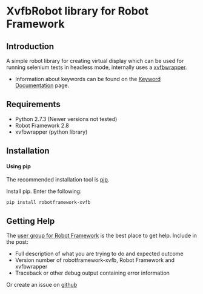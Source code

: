 XvfbRobot library for Robot Framework
==================================================


Introduction
------------

A simple robot library for creating virtual display which can be used for running selenium tests in headless mode, internally uses a [xvfbwrapper](https://pypi.python.org/pypi/xvfbwrapper/0.2.4).

- Information about keywords can be found on the [Keyword Documentation](https://github.com/drobota/robotframework-xvfb/docs/robotframework-xvfb.html) page.


Requirements
------------
* Python 2.7.3 (Newer versions not tested)
* Robot Framework 2.8 
* xvfbwrapper (python library)

Installation
------------
#### Using pip ####

The recommended installation tool is [pip](http://pip-installer.org).

Install pip.
Enter the following:

    pip install robotframework-xvfb

Getting Help
------------
The [user group for Robot Framework](http://groups.google.com/group/robotframework-users) is the best place to get help. Include in the post:

- Full description of what you are trying to do and expected outcome
- Version number of robotframework-xvfb, Robot Framework and xvfbwrapper
- Traceback or other debug output containing error information

Or create an issue on [github](https://github.com/drobota/robotframework-xvfb)